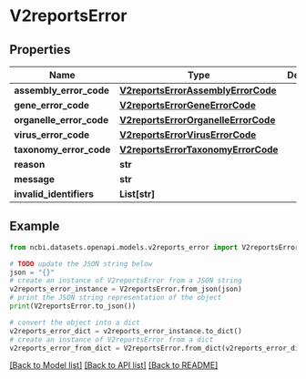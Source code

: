 # V2reportsError


## Properties

Name | Type | Description | Notes
------------ | ------------- | ------------- | -------------
**assembly_error_code** | [**V2reportsErrorAssemblyErrorCode**](V2reportsErrorAssemblyErrorCode.md) |  | [optional] 
**gene_error_code** | [**V2reportsErrorGeneErrorCode**](V2reportsErrorGeneErrorCode.md) |  | [optional] 
**organelle_error_code** | [**V2reportsErrorOrganelleErrorCode**](V2reportsErrorOrganelleErrorCode.md) |  | [optional] 
**virus_error_code** | [**V2reportsErrorVirusErrorCode**](V2reportsErrorVirusErrorCode.md) |  | [optional] 
**taxonomy_error_code** | [**V2reportsErrorTaxonomyErrorCode**](V2reportsErrorTaxonomyErrorCode.md) |  | [optional] 
**reason** | **str** |  | [optional] 
**message** | **str** |  | [optional] 
**invalid_identifiers** | **List[str]** |  | [optional] 

## Example

```python
from ncbi.datasets.openapi.models.v2reports_error import V2reportsError

# TODO update the JSON string below
json = "{}"
# create an instance of V2reportsError from a JSON string
v2reports_error_instance = V2reportsError.from_json(json)
# print the JSON string representation of the object
print(V2reportsError.to_json())

# convert the object into a dict
v2reports_error_dict = v2reports_error_instance.to_dict()
# create an instance of V2reportsError from a dict
v2reports_error_from_dict = V2reportsError.from_dict(v2reports_error_dict)
```
[[Back to Model list]](../README.md#documentation-for-models) [[Back to API list]](../README.md#documentation-for-api-endpoints) [[Back to README]](../README.md)


